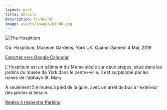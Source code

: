 ```yaml
---
layout: post
title: Détails
description: Où/Quand
image: assets/images/pic06.jpg
---
```

<img src="../../../assets/images/hospitium_landscape.jpg" alt="The Hospitium"/>

Où: Hospitium, Museum Gardens, York UK, Quand: Samedi 4 Mai, 2019

<a target="_blank" rel="noopener noreferrer" href="http://www.google.com/calendar/event?action=TEMPLATE&text=Mariage%20de%20Natacha%20et%20Andy&dates=20180504/20180504&location=The%20Hospitium%2C%20Museum%20Gardens%2C%20York%20YO30%207DR">Exporter vers Google Calendar</a>

L'Hospitium est un bâtiment du 14ème siècle sur deux étages, situé dans les jardins du musée de York dans le centre-ville.
Il est surplombé par les ruines de l'abbaye St. Mary.

À seulement 5 minutes à pied de la gare, avec un arrêt de bus à l'extérieur des jardins si besoin.

<a target="_blank" rel="noopener noreferrer" href="{{site.url}}{{site.baseurl}}assets/downloads/venuerules.pdf">
Règles à respecter
</a>

<a target="_blank" rel="noopener noreferrer" href="{{site.url}}{{site.baseurl}}assets/downloads/carparks.pdf">
Parking
</a>
